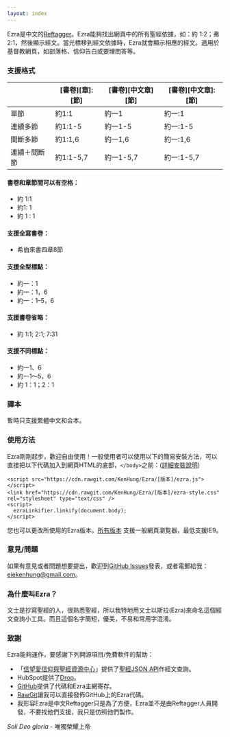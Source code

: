 ```yaml
---
layout: index
---
```


Ezra是中文的[Reftagger](https://reftagger.com/)。Ezra能夠找出網頁中的所有聖經依據，如：約 1:2；弗 2:1，然後顯示經文。當光標移到經文依據時，Ezra就會顯示相應的經文。適用於基督教網頁，如部落格、信仰告白或要理問答等。

### 支援格式
|           |[書卷][章]:[節]|[書卷][中文章][節]|[書卷][中文章]:[節]|
|-----------|--------------|----------------|-----------------|
|單節        |約1:1         |約一1            |約一:1           |
|連續多節    |約1:1-5       |約一1-5          |約一:1-5          |
|間斷多節    |約1:1,6       |約一1,6          |約一:1,6          |
|連續＋間斷節 |約1:1-5,7     |約一1-5,7        |約一:1-5,7       |

#### 書卷和章節間可以有空格：
* 約 1:1
* 約1: 1
* 約 1 : 1

#### 支援全寫書卷：
* 希伯來書四章8節

#### 支援全型標點：
* 約一：1
* 約一：1，6
* 約一：1–5，6

#### 支援書卷省略：
* 約 1:1; 2:1; 7:31

#### 支援不同標點：
* 約一1、6
* 約一1～5，6
* 約 1：1；2：1

### 譯本
暫時只支援繁體中文和合本。

### 使用方法
Ezra剛剛起步，歡迎自由使用！一般使用者可以使用以下的簡易安裝方法，可以直接把以下代碼加入到網頁HTML的底部，```</body>```之前：([詳細安裝說明](https://github.com/KenHung/Ezra/wiki/%E8%A9%B3%E7%B4%B0%E5%AE%89%E8%A3%9D%E8%AA%AA%E6%98%8E))

    <script src="https://cdn.rawgit.com/KenHung/Ezra/[版本]/ezra.js"></script>
    <link href="https://cdn.rawgit.com/KenHung/Ezra/[版本]/ezra-style.css" rel="stylesheet" type="text/css" />
    <script>
      ezraLinkifier.linkify(document.body);
    </script>

您也可以更改所使用的Ezra版本。[所有版本](https://github.com/KenHung/Ezra/releases)
支援一般網頁瀏覧器，最低支援IE9。

### 意見/問題
如果有意見或者問題想要提出，歡迎到[GitHub Issues](https://github.com/KenHung/Ezra/issues/new)發表，或者電郵給我：<eiekenhung@gmail.com>。

### 為什麼叫Ezra？
文士是抄寫聖經的人，很熟悉聖經，所以我特地用文士以斯拉(Ezra)來命名這個經文查詢小工具。而且這個名字簡短，優美，不易和常用字混淆。

### 致謝
Ezra能夠運作，要感謝下列開源項目/免費軟件的幫助：

* 「[信望愛信仰與聖經資源中心](https://bible.fhl.net/)」提供了[聖經JSON API](https://bible.fhl.net/json/)作經文查詢。
* HubSpot提供了[Drop](http://github.hubspot.com/drop/docs/welcome/)。
* [GitHub](https://github.com/)提供了代碼和Ezra主網寄存。
* [RawGit](https://rawgit.com/)讓我可以直接發佈GitHub上的Ezra代碼。
* 我形容Ezra是中文Reftagger只是為了方便，Ezra並不是由Reftagger人員開發，不要找他們支援，我只是仿照他們製作。

*Soli Deo gloria* - 唯獨榮耀上帝
